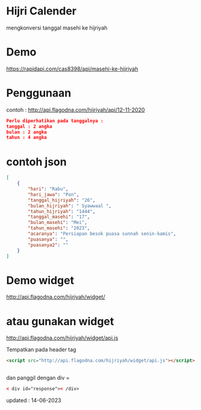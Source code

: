  # Hijri Calender
mengkonversi tanggal masehi ke hijriyah

# Demo
https://rapidapi.com/cas8398/api/masehi-ke-hijriyah

# Penggunaan
contoh : http://api.flagodna.com/hijriyah/api/12-11-2020
 
```json
Perlu diperhatikan pada tanggalnya : 
tanggal : 2 angka
bulan : 2 angka
tahun : 4 angka 
```

# contoh json
```json
[
    {
        "hari": "Rabu",
        "hari_jawa": "Pon",
        "tanggal_hijriyah": "26",
        "bulan_hijriyah": " Syawwaal ",
        "tahun_hijriyah": "1444",
        "tanggal_masehi": "17",
        "bulan_masehi": "Mei",
        "tahun_masehi": "2023",
        "acaranya": "Persiapan besok puasa sunnah senin-kamis",
        "puasanya": "",
        "puasanya2": ""
    }
]
```

# Demo widget 
http://api.flagodna.com/hijriyah/widget/

# atau gunakan widget 
http://api.flagodna.com/hijriyah/widget/api.js

Tempatkan pada header tag  
```html
<script src="http://api.flagodna.com/hijriyah/widget/api.js"></script> 
 
``` 
dan panggil dengan div = 
```html
< div id="response">< /div>
``` 
 updated : 14-06-2023
